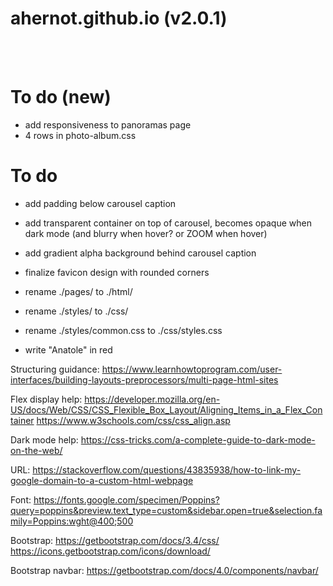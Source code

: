 # ahernot.github.io (v2.0.1)

<br><br>

# To do (new)
* add responsiveness to panoramas page
* 4 rows in photo-album.css

# To do
* add padding below carousel caption
* add transparent container on top of carousel, becomes opaque when dark mode (and blurry when hover? or ZOOM when hover)
* add gradient alpha background behind carousel caption
* finalize favicon design with rounded corners
* rename ./pages/ to ./html/
* rename ./styles/ to ./css/
* rename ./styles/common.css to ./css/styles.css

* write "Anatole" in red

Structuring guidance:
https://www.learnhowtoprogram.com/user-interfaces/building-layouts-preprocessors/multi-page-html-sites

Flex display help:
https://developer.mozilla.org/en-US/docs/Web/CSS/CSS_Flexible_Box_Layout/Aligning_Items_in_a_Flex_Container
https://www.w3schools.com/css/css_align.asp

Dark mode help:
https://css-tricks.com/a-complete-guide-to-dark-mode-on-the-web/

URL:
https://stackoverflow.com/questions/43835938/how-to-link-my-google-domain-to-a-custom-html-webpage

Font:
https://fonts.google.com/specimen/Poppins?query=poppins&preview.text_type=custom&sidebar.open=true&selection.family=Poppins:wght@400;500

Bootstrap:
https://getbootstrap.com/docs/3.4/css/
https://icons.getbootstrap.com/icons/download/

Bootstrap navbar:
https://getbootstrap.com/docs/4.0/components/navbar/
